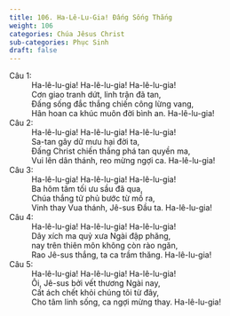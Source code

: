 ```yaml
---
title: 106. Ha-Lê-Lu-Gia! Đấng Sống Thắng
weight: 106
categories: Chúa Jêsus Christ
sub-categories: Phục Sinh
draft: false
---
```

<dl><dt>Câu 1:</dt><dd data-verse="1">Ha-lê-lu-gia! Ha-lê-lu-gia! Ha-lê-lu-gia! <br/>Cơn giao tranh dứt, linh trận đã tan, <br/>Đấng sống đắc thắng chiến công lừng vang, <br/>Hân hoan ca khúc muôn đời bình an. Ha-lê-lu-gia! </dd><dt>Câu 2:</dt><dd data-verse="2">Ha-lê-lu-gia! Ha-lê-lu-gia! Ha-lê-lu-gia! <br/>Sa-tan gây dữ mưu hại đời ta, <br/>Đấng Christ chiến thắng phá tan quyền ma, <br/>Vui lên dân thánh, reo mừng ngợi ca. Ha-lê-lu-gia! </dd><dt>Câu 3:</dt><dd data-verse="3">Ha-lê-lu-gia! Ha-lê-lu-gia! Ha-lê-lu-gia! <br/>Ba hôm tăm tối ưu sầu đã qua, <br/>Chúa thắng tử phủ bước từ mồ ra, <br/>Vinh thay Vua thánh, Jê-sus Đầu ta. Ha-lê-lu-gia! </dd><dt>Câu 4:</dt><dd data-verse="4">Ha-lê-lu-gia! Ha-lê-lu-gia! Ha-lê-lu-gia! <br/>Dây xích ma quỷ xưa Ngài đập phăng, <br/>nay trên thiên môn không còn rào ngăn, <br/>Rao Jê-sus thắng, ta ca trầm thăng. Ha-lê-lu-gia! </dd><dt>Câu 5:</dt><dd data-verse="5">Ha-lê-lu-gia! Ha-lê-lu-gia! Ha-lê-lu-gia! <br/>Ôi, Jê-sus bởi vết thương Ngài nay, <br/>Cất ách chết khỏi chúng tôi từ đây, <br/>Cho tâm linh sống, ca ngợi mừng thay. Ha-lê-lu-gia! </dd></dl>